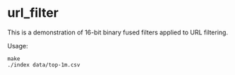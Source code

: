 # url_filter

This is a demonstration of 16-bit binary fused filters applied to URL filtering.

Usage:

```
make
./index data/top-1m.csv 
```